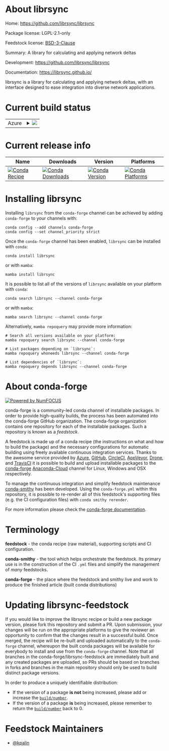 About librsync
==============

Home: https://github.com/librsync/librsync

Package license: LGPL-2.1-only

Feedstock license: [BSD-3-Clause](https://github.com/conda-forge/librsync-feedstock/blob/main/LICENSE.txt)

Summary: A library for calculating and applying network deltas

Development: https://github.com/librsync/librsync

Documentation: https://librsync.github.io/

librsync is a library for calculating and applying network deltas, with an interface designed to
ease integration into diverse network applications.


Current build status
====================


<table>
    
  <tr>
    <td>Azure</td>
    <td>
      <details>
        <summary>
          <a href="https://dev.azure.com/conda-forge/feedstock-builds/_build/latest?definitionId=11503&branchName=main">
            <img src="https://dev.azure.com/conda-forge/feedstock-builds/_apis/build/status/librsync-feedstock?branchName=main">
          </a>
        </summary>
        <table>
          <thead><tr><th>Variant</th><th>Status</th></tr></thead>
          <tbody><tr>
              <td>linux_64</td>
              <td>
                <a href="https://dev.azure.com/conda-forge/feedstock-builds/_build/latest?definitionId=11503&branchName=main">
                  <img src="https://dev.azure.com/conda-forge/feedstock-builds/_apis/build/status/librsync-feedstock?branchName=main&jobName=linux&configuration=linux%20linux_64_" alt="variant">
                </a>
              </td>
            </tr><tr>
              <td>osx_64</td>
              <td>
                <a href="https://dev.azure.com/conda-forge/feedstock-builds/_build/latest?definitionId=11503&branchName=main">
                  <img src="https://dev.azure.com/conda-forge/feedstock-builds/_apis/build/status/librsync-feedstock?branchName=main&jobName=osx&configuration=osx%20osx_64_" alt="variant">
                </a>
              </td>
            </tr>
          </tbody>
        </table>
      </details>
    </td>
  </tr>
</table>

Current release info
====================

| Name | Downloads | Version | Platforms |
| --- | --- | --- | --- |
| [![Conda Recipe](https://img.shields.io/badge/recipe-librsync-green.svg)](https://anaconda.org/conda-forge/librsync) | [![Conda Downloads](https://img.shields.io/conda/dn/conda-forge/librsync.svg)](https://anaconda.org/conda-forge/librsync) | [![Conda Version](https://img.shields.io/conda/vn/conda-forge/librsync.svg)](https://anaconda.org/conda-forge/librsync) | [![Conda Platforms](https://img.shields.io/conda/pn/conda-forge/librsync.svg)](https://anaconda.org/conda-forge/librsync) |

Installing librsync
===================

Installing `librsync` from the `conda-forge` channel can be achieved by adding `conda-forge` to your channels with:

```
conda config --add channels conda-forge
conda config --set channel_priority strict
```

Once the `conda-forge` channel has been enabled, `librsync` can be installed with `conda`:

```
conda install librsync
```

or with `mamba`:

```
mamba install librsync
```

It is possible to list all of the versions of `librsync` available on your platform with `conda`:

```
conda search librsync --channel conda-forge
```

or with `mamba`:

```
mamba search librsync --channel conda-forge
```

Alternatively, `mamba repoquery` may provide more information:

```
# Search all versions available on your platform:
mamba repoquery search librsync --channel conda-forge

# List packages depending on `librsync`:
mamba repoquery whoneeds librsync --channel conda-forge

# List dependencies of `librsync`:
mamba repoquery depends librsync --channel conda-forge
```


About conda-forge
=================

[![Powered by
NumFOCUS](https://img.shields.io/badge/powered%20by-NumFOCUS-orange.svg?style=flat&colorA=E1523D&colorB=007D8A)](https://numfocus.org)

conda-forge is a community-led conda channel of installable packages.
In order to provide high-quality builds, the process has been automated into the
conda-forge GitHub organization. The conda-forge organization contains one repository
for each of the installable packages. Such a repository is known as a *feedstock*.

A feedstock is made up of a conda recipe (the instructions on what and how to build
the package) and the necessary configurations for automatic building using freely
available continuous integration services. Thanks to the awesome service provided by
[Azure](https://azure.microsoft.com/en-us/services/devops/), [GitHub](https://github.com/),
[CircleCI](https://circleci.com/), [AppVeyor](https://www.appveyor.com/),
[Drone](https://cloud.drone.io/welcome), and [TravisCI](https://travis-ci.com/)
it is possible to build and upload installable packages to the
[conda-forge](https://anaconda.org/conda-forge) [Anaconda-Cloud](https://anaconda.org/)
channel for Linux, Windows and OSX respectively.

To manage the continuous integration and simplify feedstock maintenance
[conda-smithy](https://github.com/conda-forge/conda-smithy) has been developed.
Using the ``conda-forge.yml`` within this repository, it is possible to re-render all of
this feedstock's supporting files (e.g. the CI configuration files) with ``conda smithy rerender``.

For more information please check the [conda-forge documentation](https://conda-forge.org/docs/).

Terminology
===========

**feedstock** - the conda recipe (raw material), supporting scripts and CI configuration.

**conda-smithy** - the tool which helps orchestrate the feedstock.
                   Its primary use is in the construction of the CI ``.yml`` files
                   and simplify the management of *many* feedstocks.

**conda-forge** - the place where the feedstock and smithy live and work to
                  produce the finished article (built conda distributions)


Updating librsync-feedstock
===========================

If you would like to improve the librsync recipe or build a new
package version, please fork this repository and submit a PR. Upon submission,
your changes will be run on the appropriate platforms to give the reviewer an
opportunity to confirm that the changes result in a successful build. Once
merged, the recipe will be re-built and uploaded automatically to the
`conda-forge` channel, whereupon the built conda packages will be available for
everybody to install and use from the `conda-forge` channel.
Note that all branches in the conda-forge/librsync-feedstock are
immediately built and any created packages are uploaded, so PRs should be based
on branches in forks and branches in the main repository should only be used to
build distinct package versions.

In order to produce a uniquely identifiable distribution:
 * If the version of a package **is not** being increased, please add or increase
   the [``build/number``](https://docs.conda.io/projects/conda-build/en/latest/resources/define-metadata.html#build-number-and-string).
 * If the version of a package **is** being increased, please remember to return
   the [``build/number``](https://docs.conda.io/projects/conda-build/en/latest/resources/define-metadata.html#build-number-and-string)
   back to 0.

Feedstock Maintainers
=====================

* [@kpalin](https://github.com/kpalin/)

